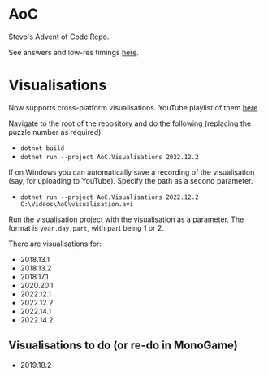 # AoC

Stevo's Advent of Code Repo.

See answers and low-res timings [here](results.md).

# Visualisations

Now supports cross-platform visualisations. YouTube playlist of them [here](https://www.youtube.com/playlist?list=PLBtwzTaAY-IWq6Mi1nvwsphMTw-HU13eM).

Navigate to the root of the repository and do the following (replacing the puzzle number as required):

- `dotnet build`
- `dotnet run --project AoC.Visualisations 2022.12.2`

If on Windows you can automatically save a recording of the visualisation (say, for uploading to YouTube). Specify the path as a second parameter.

- `dotnet run --project AoC.Visualisations 2022.12.2 C:\Videos\AoC\visualisation.avi`

Run the visualisation project with the visualisation as a parameter.
The format is `year.day.part`, with part being 1 or 2.

There are visualisations for:

- 2018.13.1
- 2018.13.2
- 2018.17.1
- 2020.20.1
- 2022.12.1
- 2022.12.2
- 2022.14.1
- 2022.14.2

## Visualisations to do (or re-do in MonoGame)

- 2019.18.2